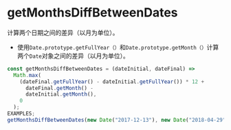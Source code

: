 # getMonthsDiffBetweenDates

计算两个日期之间的差异（以月为单位）。

- 使用`Date.prototype.getFullYear（）`和`Date.prototype.getMonth（）`计算两个`Date`对象之间的差异（以月为单位）。

```js
const getMonthsDiffBetweenDates = (dateInitial, dateFinal) =>
  Math.max(
    (dateFinal.getFullYear() - dateInitial.getFullYear()) * 12 +
      dateFinal.getMonth() -
      dateInitial.getMonth(),
    0
  );
EXAMPLES;
getMonthsDiffBetweenDates(new Date("2017-12-13"), new Date("2018-04-29")); // 4
```

